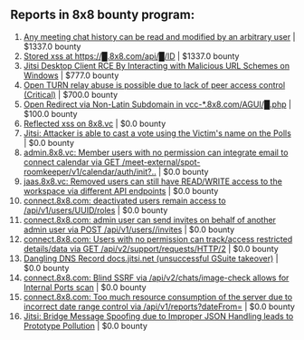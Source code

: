 ## Reports in 8x8 bounty program:
1. [Any meeting chat history can be read and modified by an arbitrary user](https://hackerone.com/reports/1038658) | $1337.0 bounty
2. [Stored xss at https://█.8x8.com/api/█/ID](https://hackerone.com/reports/2078490) | $1337.0 bounty
3. [Jitsi Desktop Client RCE By Interacting with Malicious URL Schemes on Windows](https://hackerone.com/reports/1692603) | $777.0 bounty
4. [Open TURN relay abuse is possible due to lack of peer access control (Critical)](https://hackerone.com/reports/843256) | $700.0 bounty
5. [Open Redirect via Non-Latin Subdomain in vcc-*.8x8.com/AGUI/█.php](https://hackerone.com/reports/2331473) | $100.0 bounty
6. [Reflected xss on 8x8.vc](https://hackerone.com/reports/771110) | $0.0 bounty
7. [Jitsi: Attacker is able to cast a vote using the Victim's name on the Polls](https://hackerone.com/reports/1517120) | $0.0 bounty
8. [admin.8x8.vc: Member users with no permission can integrate email to connect calendar via GET /meet-external/spot-roomkeeper/v1/calendar/auth/init?..](https://hackerone.com/reports/1486310) | $0.0 bounty
9. [jaas.8x8.vc: Removed users can still have READ/WRITE access to the workspace via different API endpoints](https://hackerone.com/reports/1479894) | $0.0 bounty
10. [connect.8x8.com: deactivated users remain access to /api/v1/users/UUID/roles](https://hackerone.com/reports/1473071) | $0.0 bounty
11. [connect.8x8.com: admin user can send invites on behalf of another admin user via POST /api/v1/users/<User ID>/invites](https://hackerone.com/reports/1474536) | $0.0 bounty
12. [connect.8x8.com: Users with no permission can track/access restricted details/data via GET /api/v2/support/requests/<ticket number >HTTP/2](https://hackerone.com/reports/1499114) | $0.0 bounty
13. [Dangling DNS Record docs.jitsi.net (unsuccessful GSuite takeover)](https://hackerone.com/reports/1354066) | $0.0 bounty
14. [connect.8x8.com: Blind SSRF via /api/v2/chats/image-check allows for Internal Ports scan](https://hackerone.com/reports/1875484) | $0.0 bounty
15. [connect.8x8.com: Too much resource consumption of the server due to incorrect date range control via /api/v1/reports?dateFrom=](https://hackerone.com/reports/1877185) | $0.0 bounty
16. [Jitsi: Bridge Message Spoofing due to Improper JSON Handling leads to Prototype Pollution](https://hackerone.com/reports/2095061) | $0.0 bounty